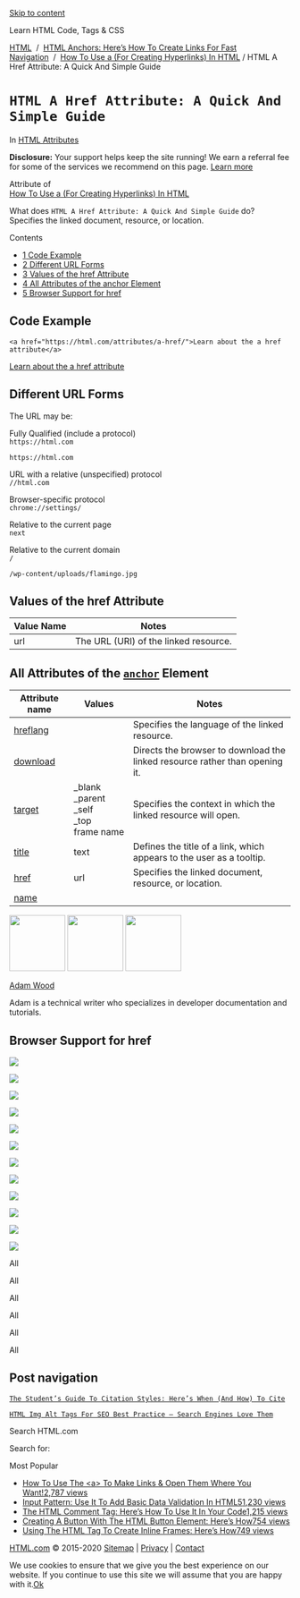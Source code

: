 <a href="#site-main" class="skip-link screen-reader-text">Skip to content</a>



[](https://html.com/)

Learn HTML Code, Tags & CSS

[HTML](https://html.com/)  /  [HTML Anchors: Here’s How To Create Links For Fast Navigation](https://html.com/anchors-links/)  /  [How To Use a (For Creating Hyperlinks) In HTML](https://html.com/tags/a/) / HTML A Href Attribute: A Quick And Simple Guide

`HTML A Href Attribute: A Quick And Simple Guide`
=================================================

In <span class="post-meta-category">[HTML Attributes](https://html.com/attributes/)</span>

**Disclosure:** Your support helps keep the site running! We earn a referral fee for some of the services we recommend on this page. [Learn more](https://html.com/disclosure/)

Attribute of  
[How To Use a (For Creating Hyperlinks) In HTML](https://html.com/tags/a/)

What does `HTML A Href Attribute: A Quick And Simple Guide` do?  
Specifies the linked document, resource, or location.

Contents

-   [<span class="toc_number toc_depth_1">1</span> Code Example](#Code_Example)
-   [<span class="toc_number toc_depth_1">2</span> Different URL Forms](#Different_URL_Forms)
-   [<span class="toc_number toc_depth_1">3</span> Values of the href Attribute](#Values_of_the_href_Attribute)
-   [<span class="toc_number toc_depth_1">4</span> All Attributes of the anchor Element](#All_Attributes_of_the_anchor_Element)
-   [<span class="toc_number toc_depth_1">5</span> Browser Support for href](#Browser_Support_for_href)

<span id="Code_Example">Code Example</span>
-------------------------------------------

    <a href="https://html.com/attributes/a-href/">Learn about the a href attribute</a>

[Learn about the a href attribute](https://html.com/attributes/a-href/)

<span class="underline"></span>

<span id="Different_URL_Forms">Different URL Forms</span>
---------------------------------------------------------

The URL may be:

Fully Qualified (include a protocol)  
`https://html.com`

`https://html.com`

URL with a relative (unspecified) protocol  
`//html.com`

Browser-specific protocol  
`chrome://settings/`

Relative to the current page  
`next`

Relative to the current domain  
`/`

`/wp-content/uploads/flamingo.jpg`

<span id="Values_of_the_href_Attribute">Values of the href Attribute</span>
---------------------------------------------------------------------------

<table><thead><tr class="header"><th>Value Name</th><th>Notes</th></tr></thead><tbody><tr class="odd"><td>url</td><td>The URL (URI) of the linked resource.</td></tr></tbody></table>

<span id="All_Attributes_of_the_anchor_Element">All Attributes of the [`anchor`](https://html.com/tags/a/) Element</span>
-------------------------------------------------------------------------------------------------------------------------

<table><thead><tr class="header"><th>Attribute name</th><th>Values</th><th>Notes</th></tr></thead><tbody><tr class="odd"><td><a href="https://html.com/attributes/a-hreflang/">hreflang</a></td><td></td><td>Specifies the language of the linked resource.</td></tr><tr class="even"><td><a href="https://html.com/attributes/a-download/">download</a></td><td></td><td>Directs the browser to download the linked resource rather than opening it.</td></tr><tr class="odd"><td><a href="https://html.com/attributes/a-target/">target</a></td><td>_blank<br />
_parent<br />
_self<br />
_top<br />
frame name</td><td>Specifies the context in which the linked resource will open.</td></tr><tr class="even"><td><a href="https://html.com/attributes/a-title/">title</a></td><td>text</td><td>Defines the title of a link, which appears to the user as a tooltip.</td></tr><tr class="odd"><td><a href="https://html.com/attributes/a-href/">href</a></td><td>url</td><td>Specifies the linked document, resource, or location.</td></tr><tr class="even"><td><a href="https://html.com/attributes/a-name/">name</a></td><td></td><td></td></tr></tbody></table>

<img src="http://html.com/wp-content/plugins/a3-lazy-load/assets/images/lazy_placeholder.gif" class="lazy lazy-hidden avatar avatar-100 photo" width="100" height="100" />

<img src="http://html.com/wp-content/plugins/a3-lazy-load/assets/images/lazy_placeholder.gif" class="lazy lazy-hidden avatar avatar-100 photo" width="100" height="100" />

<img src="https://secure.gravatar.com/avatar/3af4194cc38fbc6d4e68fbe7536347d5?s=100&amp;d=mm&amp;r=g" class="avatar avatar-100 photo" srcset="https://secure.gravatar.com/avatar/3af4194cc38fbc6d4e68fbe7536347d5?s=200&amp;d=mm&amp;r=g 2x" width="100" height="100" />

[Adam Wood](https://html.com/author/html/)

<span class="fn">Adam is a technical writer who specializes in developer documentation and tutorials.</span>

[<span class="saboxplugin-icon-grey saboxplugin-icon-linkedin"></span>](https://www.linkedin.com/in/adammichaelwood)

<span id="tho-end-content" style="display: block; visibility: hidden;"></span>

<span id="Browser_Support_for_href">Browser Support for href</span>
-------------------------------------------------------------------

<img src="http://html.com/wp-content/plugins/a3-lazy-load/assets/images/lazy_placeholder.gif" class="lazy lazy-hidden" />

![](https://html.com/wp-content/plugins/htmlcodetutorial-plugin/assets/images/ie-true.png)

<img src="http://html.com/wp-content/plugins/a3-lazy-load/assets/images/lazy_placeholder.gif" class="lazy lazy-hidden" />

![](https://html.com/wp-content/plugins/htmlcodetutorial-plugin/assets/images/firefox-true.png)

<img src="http://html.com/wp-content/plugins/a3-lazy-load/assets/images/lazy_placeholder.gif" class="lazy lazy-hidden" />

![](https://html.com/wp-content/plugins/htmlcodetutorial-plugin/assets/images/chrome-true.png)

<img src="http://html.com/wp-content/plugins/a3-lazy-load/assets/images/lazy_placeholder.gif" class="lazy lazy-hidden" />

![](https://html.com/wp-content/plugins/htmlcodetutorial-plugin/assets/images/edge-true.png)

<img src="http://html.com/wp-content/plugins/a3-lazy-load/assets/images/lazy_placeholder.gif" class="lazy lazy-hidden" />

![](https://html.com/wp-content/plugins/htmlcodetutorial-plugin/assets/images/safari-true.png)

<img src="http://html.com/wp-content/plugins/a3-lazy-load/assets/images/lazy_placeholder.gif" class="lazy lazy-hidden" />

![](https://html.com/wp-content/plugins/htmlcodetutorial-plugin/assets/images/opera-true.png)

<span class="browser-supported">All</span>

<span class="browser-supported">All</span>

<span class="browser-supported">All</span>

<span class="browser-supported">All</span>

<span class="browser-supported">All</span>

<span class="browser-supported">All</span>

Post navigation
---------------

[<span class="nav-link-label"><span class="genericon genericon-previous"></span></span>`The Student’s Guide To Citation Styles: Here’s When (And How) To Cite`](https://html.com/resources/citation-guide/)

[`HTML Img Alt Tags For SEO Best Practice – Search Engines Love Them`<span class="nav-link-label"><span class="genericon genericon-next"></span></span>](https://html.com/attributes/img-alt/)

Search HTML.com

<span class="screen-reader-text">Search for:</span>

Most Popular

-   <a href="https://html.com/attributes/a-target/" class="popular_posts_bars_link">How To Use The &lt;a&gt; To Make Links &amp; Open Them Where You Want!</a><span class="popular_posts_bars_comment_count_hold"><a href="https://html.com/attributes/a-target/#comments" class="popular_posts_bars_comment_count">2,787 views</a><span class="popular_posts_bars_comment_count_triangle"></span></span>
-   <a href="https://html.com/attributes/input-pattern/" class="popular_posts_bars_link">Input Pattern: Use It To Add Basic Data Validation In HTML5</a><span class="popular_posts_bars_comment_count_hold"><a href="https://html.com/attributes/input-pattern/#comments" class="popular_posts_bars_comment_count">1,230 views</a><span class="popular_posts_bars_comment_count_triangle"></span></span>
-   <a href="https://html.com/tags/comment-tag/" class="popular_posts_bars_link">The HTML Comment Tag: Here’s How To Use It In Your Code</a><span class="popular_posts_bars_comment_count_hold"><a href="https://html.com/tags/comment-tag/#comments" class="popular_posts_bars_comment_count">1,215 views</a><span class="popular_posts_bars_comment_count_triangle"></span></span>
-   <a href="https://html.com/tags/button/" class="popular_posts_bars_link">Creating A Button With The HTML Button Element: Here’s How</a><span class="popular_posts_bars_comment_count_hold"><a href="https://html.com/tags/button/#comments" class="popular_posts_bars_comment_count">754 views</a><span class="popular_posts_bars_comment_count_triangle"></span></span>
-   <a href="https://html.com/tags/iframe/" class="popular_posts_bars_link">Using The HTML Tag To Create Inline Frames: Here’s How</a><span class="popular_posts_bars_comment_count_hold"><a href="https://html.com/tags/iframe/#comments" class="popular_posts_bars_comment_count">749 views</a><span class="popular_posts_bars_comment_count_triangle"></span></span>

[HTML.com](https://html.com/) © 2015-2020 [Sitemap](https://html.com/sitemap/) | [Privacy](https://html.com/privacy/) | [Contact](https://html.com/contact/)

<span id="cn-notice-text" class="cn-text-container">We use cookies to ensure that we give you the best experience on our website. If you continue to use this site we will assume that you are happy with it.</span><span id="cn-notice-buttons" class="cn-buttons-container"><a href="#" id="cn-accept-cookie" class="cn-set-cookie cn-button bootstrap button">Ok</a></span><a href="javascript:void(0);" id="cn-close-notice" class="cn-close-icon"></a>
